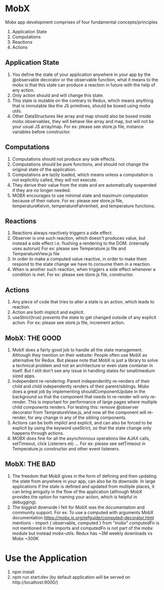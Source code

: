 # MobX
Mobx app development comprises of four fundamental concepts/principles
1. Application State
2. Computations
3. Reactions
4. Actions

Application State
------------------
1. You define the state of your application anywhere in your app by the @observable decorator or the observable function, what it means to the mobx is that this state can produce a reaction in future with the help of any action.
2. Only action should and will change this state.
3. This state is mutable on the contrary to Redux, which means anything that is immutable like the JS primitives, should be boxed using mobx utils.
4. Other DataStructures like array and map should also be boxed inside mobx observables, they will behave like array and map, but will not be your usual JS array/map.
For ex: please see store.js file, instance variables before constructor.

Computations
-------------
1. Computations should not produce any side effects.
2. Computations should be pure functions, and should not change the original state of the application.
3. Computations are lazily loaded, which means unless a computation is not explicitily called, they will not execute.
4. They derive their value from the state and are automatically suspended if they are no longer needed.
5. MOBX encourages to use minimal state and maximum computation because of their nature.
For ex: please see store.js file, temperatureKelvin, temperatureFahrenheit, and temperature functions.

Reactions
----------
1. Reactions always reactively triggers a side effect.
2. Observer is one such reaction, which doesn't produces value, but instead a side effect i.e. flushing a rendering to the DOM. (internally uses autorun)
For ex: please see Temperature.js file and TemperatureView.js file
3. In order to make a computed value reactive, in order to make them respond to the state change we have to consume them in a reaction.
4. When is another such reaction, when triggers a side effect whenever a condition is met.
For ex: please see store.js file, constructor.

Actions
--------
1. Any piece of code that tries to alter a state is an action, which leads to reaction.
2. Action are both implicit and explicit.
3. useStrict(true) prevents the state to get changed outside of any explicit action.
For ex: please see store.js file, increment action.

MobX: THE GOOD
---------------
1. MobX does a fairly good job to handle all the state management. Although they mention on their website:
People often use MobX as alternative for Redux. But please note that MobX is just a library to solve a technical problem and not an architecture or even state container in itself. 
But I still don't see any issue in handling states for small/medium sized apps.
2. Independent re-rendering: Parent independenltly re-renders of their child and child independently renders of their parent/siblings. Mobx does a great job by implementing shouldComponentUpdate in the background so that the component that needs to re-render will only re-render. This is important for performance of large pages where multiple child components renders.
For testing this: remove @observer decorator from TempratureView.js, and now all the component will re-render, for any change in any of the sibling components.
3. Actions can be both implict and explicit, and can also be forced to be explicit by using the keyword useStrict, so that the state change only happens through actions.
4. MOBX does fine for all the asynchronous operations like AJAX calls, setTimeout, click Listeners etc ...
For ex: please see setTimeout in Temperature.js constructor and other event listeners.

MobX: THE BAD
--------------
1. The freedom that MobX gives in the form of defining and then updating the state from anywhere in your app, can also be its downside. In large applications if the state is defined and updated from multiple places, it can bring amiguity in the flow of the application (although MobX provides the option for naming your action, which is helpful in debugging).
2. The biggest downside I felt for MobX was the documentation and community support.
For ex: To use a computed with arguments MobX documentation https://mobx.js.org/refguide/computed-decorator.html mentions - 
  import { observable, computed } from "mobx"
  computedFn is not mentioned in the imports and computedFn is not part of the mobx module but instead mobx-utils.
Redux has ~3M weekly downloads vs Mobx ~300K

Use the Application
===================
1. npm install
2. npm run start:dev (by default application will be served on http://localhost:9000/)
